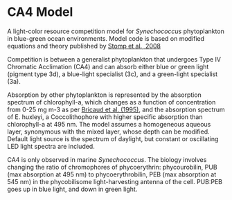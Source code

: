 # CA4 Model

A light-color resource competition model for *Synechococcus* phytoplankton in blue-green ocean environments. Model code is based on modified equations and theory published by [Stomp et al., 2008](https://www.journals.uchicago.edu/doi/abs/10.1086/591680)

Competition is between a generalist phytoplankton that undergoes Type IV Chromatic Acclimation (CA4) and can absorb either blue or green light (pigment type 3d), a blue-light specialist (3c), and a green-light specialist (3a).

Absorption by other phytoplankton is represented by the absorption spectrum of chlorophyll-a, which changes as a function of concentration from 0-25 mg m-3 as per [Bricaud et al. (1995)](https://agupubs.onlinelibrary.wiley.com/doi/abs/10.1029/95JC00463), and the absorption spectrum of E. huxleyi, a Coccolithophore with higher specific absorption than chlorophyll-a at 495 nm. The model assumes a homogeneous aqueous layer, synonymous with the mixed layer, whose depth can be modified. Default light source is the spectrum of daylight, but constant or oscillating LED light spectra are included. 

CA4 is only observed in marine *Synechococcus*. The biology involves changing the ratio of chromophores of phycoerythrin: phycourobilin, PUB (max absorption at 495 nm) to phycoerythrobilin, PEB (max absorption at 545 nm) in the phycobilisome light-harvesting antenna of the cell. PUB:PEB goes up in blue light, and down in green light.
